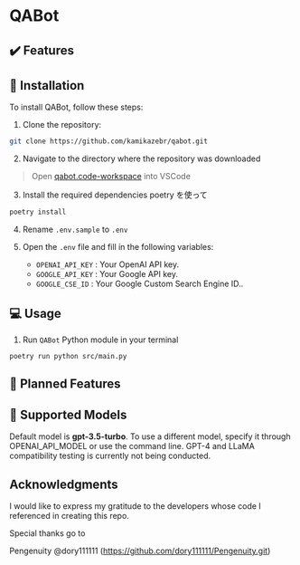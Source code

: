 # QABot

## ✔️ Features

## 🔧 Installation

To install QABot, follow these steps:

1. Clone the repository:

```bash
git clone https://github.com/kamikazebr/qabot.git
```

2. Navigate to the directory where the repository was downloaded

> Open [qabot.code-workspace](../../qabot.code-workspace) into VSCode

3. Install the required dependencies poetry を使って

```bash
poetry install
```

4. Rename `.env.sample` to `.env`

5. Open the `.env` file and fill in the following variables:
   - `OPENAI_API_KEY` : Your OpenAI API key.
   - `GOOGLE_API_KEY` : Your Google API key.
   - `GOOGLE_CSE_ID` : Your Google Custom Search Engine ID..

## 💻 Usage

1. Run `QABot` Python module in your terminal

```
poetry run python src/main.py
```

## 🚀 Planned Features

## 🤖 Supported Models<a name="supported-models"></a>

Default model is **gpt-3.5-turbo**.
To use a different model, specify it through OPENAI_API_MODEL or use the command line.
GPT-4 and LLaMA compatibility testing is currently not being conducted.

## Acknowledgments

I would like to express my gratitude to the developers whose code I referenced in creating this repo.

Special thanks go to

Pengenuity @dory111111 (https://github.com/dory111111/Pengenuity.git)
